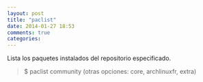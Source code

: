 ```yaml
---
layout: post
title: "paclist"
date: 2014-01-27 18:53
comments: true
categories: 
---
```

Lista los paquetes instalados del repositorio especificado.

>$ paclist community (otras opciones: core, archlinuxfr, extra)

